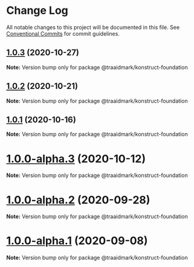 # Change Log

All notable changes to this project will be documented in this file.
See [Conventional Commits](https://conventionalcommits.org) for commit guidelines.

## [1.0.3](https://github.com/traaidmark/konstruct/compare/@traaidmark/konstruct-foundation@1.0.2...@traaidmark/konstruct-foundation@1.0.3) (2020-10-27)

**Note:** Version bump only for package @traaidmark/konstruct-foundation





## [1.0.2](https://github.com/traaidmark/konstruct/compare/@traaidmark/konstruct-foundation@1.0.1...@traaidmark/konstruct-foundation@1.0.2) (2020-10-21)

**Note:** Version bump only for package @traaidmark/konstruct-foundation





## [1.0.1](https://github.com/traaidmark/konstruct/compare/@traaidmark/konstruct-foundation@1.0.0-alpha.3...@traaidmark/konstruct-foundation@1.0.1) (2020-10-16)

**Note:** Version bump only for package @traaidmark/konstruct-foundation





# [1.0.0-alpha.3](https://github.com/traaidmark/konstruct/compare/@traaidmark/konstruct-foundation@1.0.0-alpha.2...@traaidmark/konstruct-foundation@1.0.0-alpha.3) (2020-10-12)

**Note:** Version bump only for package @traaidmark/konstruct-foundation





# [1.0.0-alpha.2](https://github.com/traaidmark/konstruct/compare/@traaidmark/konstruct-foundation@1.0.0-alpha.1...@traaidmark/konstruct-foundation@1.0.0-alpha.2) (2020-09-28)

**Note:** Version bump only for package @traaidmark/konstruct-foundation





# [1.0.0-alpha.1](https://github.com/traaidmark/konstruct/compare/@traaidmark/konstruct-foundation@1.0.0-alpha.0...@traaidmark/konstruct-foundation@1.0.0-alpha.1) (2020-09-08)

**Note:** Version bump only for package @traaidmark/konstruct-foundation
